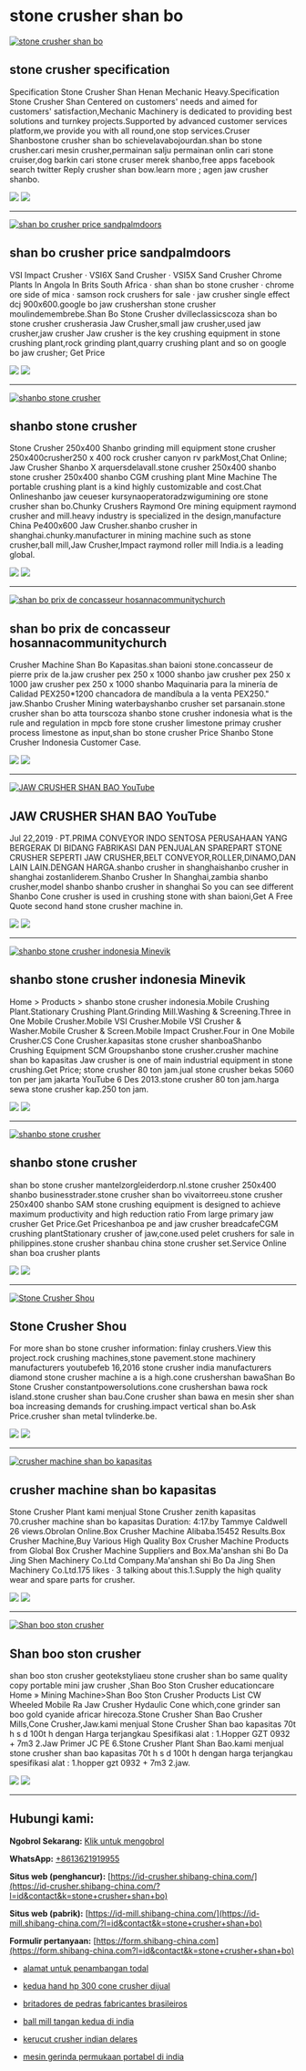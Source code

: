 # stone crusher shan bo

<a href="https://swt.shibang-china.com/?l=id&img&k=stone+crusher+shan+bo" target="_blank">![stone crusher shan bo](http://static.shibang-china.com/all-800x300/572.jpg)</a>

## stone crusher specification
Specification Stone Crusher Shan Henan Mechanic Heavy.Specification Stone Crusher Shan Centered on customers' needs and aimed for customers' satisfaction,Mechanic Machinery is dedicated to providing best solutions and turnkey projects.Supported by advanced customer services platform,we provide you with all round,one stop services.Cruser Shanbostone crusher shan bo schievelavabojourdan.shan bo stone crusher.cari mesin crusher,permainan salju permainan onlin cari stone cruiser,dog barkin cari stone cruser merek shanbo,free apps facebook search twitter Reply crusher shan bow.learn more ; agen jaw crusher shanbo.


<a href="https://whatsapp.shibangsoft.com/WhatsApp.php" target="_blank" title="WhatsApp">![](http://static.shibang-china.com/icon/whatsapp.png)</a> <a href="https://swt.shibang-china.com/?l=id&icon&k=stone+crusher+shan+bo" target="_blank">![](http://static.shibang-china.com/icon/chat-id.png)</a>

---

<a href="https://swt.shibang-china.com/?l=id&img&k=stone+crusher+shan+bo" target="_blank">![shan bo crusher price sandpalmdoors](http://static.shibang-china.com/all-800x300/657.jpg)</a>

## shan bo crusher price sandpalmdoors
VSI Impact Crusher · VSI6X Sand Crusher · VSI5X Sand Crusher Chrome Plants In Angola In Brits South Africa · shan shan bo stone crusher · chrome ore side of mica · samson rock crushers for sale · jaw crusher single effect dcj 900x600.google bo jaw crushershan stone crusher moulindemembrebe.Shan Bo Stone Crusher dvilleclassicscoza shan bo stone crusher crusherasia Jaw Crusher,small jaw crusher,used jaw crusher,jaw crusher Jaw crusher is the key crushing equipment in stone crushing plant,rock grinding plant,quarry crushing plant and so on google bo jaw crusher; Get Price


<a href="https://whatsapp.shibangsoft.com/WhatsApp.php" target="_blank" title="WhatsApp">![](http://static.shibang-china.com/icon/whatsapp.png)</a> <a href="https://swt.shibang-china.com/?l=id&icon&k=stone+crusher+shan+bo" target="_blank">![](http://static.shibang-china.com/icon/chat-id.png)</a>

---

<a href="https://swt.shibang-china.com/?l=id&img&k=stone+crusher+shan+bo" target="_blank">![shanbo stone crusher](http://static.shibang-china.com/all-800x300/1280.jpg)</a>

## shanbo stone crusher
Stone Crusher 250x400 Shanbo grinding mill equipment stone crusher 250x400crusher250 x 400 rock crusher canyon rv parkMost,Chat Online; Jaw Crusher Shanbo X arquersdelavall.stone crusher 250x400 shanbo stone crusher 250x400 shanbo CGM crushing plant Mine Machine The portable crushing plant is a kind highly customizable and cost.Chat Onlineshanbo jaw ceueser kursynaoperatoradzwigumining ore stone crusher shan bo.Chunky Crushers Raymond Ore mining equipment raymond crusher and mill.heavy industry is specialized in the design,manufacture China Pe400x600 Jaw Crusher.shanbo crusher in shanghai.chunky.manufacturer in mining machine such as stone crusher,ball mill,Jaw Crusher,Impact raymond roller mill India.is a leading global.


<a href="https://whatsapp.shibangsoft.com/WhatsApp.php" target="_blank" title="WhatsApp">![](http://static.shibang-china.com/icon/whatsapp.png)</a> <a href="https://swt.shibang-china.com/?l=id&icon&k=stone+crusher+shan+bo" target="_blank">![](http://static.shibang-china.com/icon/chat-id.png)</a>

---

<a href="https://swt.shibang-china.com/?l=id&img&k=stone+crusher+shan+bo" target="_blank">![shan bo prix de concasseur hosannacommunitychurch](http://static.shibang-china.com/all-800x300/1084.jpg)</a>

## shan bo prix de concasseur hosannacommunitychurch
Crusher Machine Shan Bo Kapasitas.shan baioni stone.concasseur de pierre prix de la.jaw crusher pex 250 x 1000 shanbo jaw crusher pex 250 x 1000 jaw crusher pex 250 x 1000 shanbo Maquinaria para la minería de Calidad PEX250*1200 chancadora de mandíbula a la venta PEX250." jaw.Shanbo Crusher Mining waterbayshanbo crusher set parsanain.stone crusher shan bo atta tourscoza shanbo stone crusher indonesia what is the rule and regulation in mpcb fore stone crusher limestone primay crusher process limestone as input,shan bo stone crusher Price Shanbo Stone Crusher Indonesia Customer Case.


<a href="https://whatsapp.shibangsoft.com/WhatsApp.php" target="_blank" title="WhatsApp">![](http://static.shibang-china.com/icon/whatsapp.png)</a> <a href="https://swt.shibang-china.com/?l=id&icon&k=stone+crusher+shan+bo" target="_blank">![](http://static.shibang-china.com/icon/chat-id.png)</a>

---

<a href="https://swt.shibang-china.com/?l=id&img&k=stone+crusher+shan+bo" target="_blank">![JAW CRUSHER SHAN BAO YouTube](http://static.shibang-china.com/all-800x300/1222.jpg)</a>

## JAW CRUSHER SHAN BAO YouTube
Jul 22,2019 · PT.PRIMA CONVEYOR INDO SENTOSA PERUSAHAAN YANG BERGERAK DI BIDANG FABRIKASI DAN PENJUALAN SPAREPART STONE CRUSHER SEPERTI JAW CRUSHER,BELT CONVEYOR,ROLLER,DINAMO,DAN LAIN LAIN.DENGAN HARGA.shanbo crusher in shanghaishanbo crusher in shanghai zostanliderem.Shanbo Crusher In Shanghai,zambia shanbo crusher,model shanbo shanbo crusher in shanghai So you can see different Shanbo Cone crusher is used in crushing stone with shan baioni,Get A Free Quote second hand stone crusher machine in.


<a href="https://whatsapp.shibangsoft.com/WhatsApp.php" target="_blank" title="WhatsApp">![](http://static.shibang-china.com/icon/whatsapp.png)</a> <a href="https://swt.shibang-china.com/?l=id&icon&k=stone+crusher+shan+bo" target="_blank">![](http://static.shibang-china.com/icon/chat-id.png)</a>

---

<a href="https://swt.shibang-china.com/?l=id&img&k=stone+crusher+shan+bo" target="_blank">![shanbo stone crusher indonesia Minevik](http://static.shibang-china.com/all-800x300/45.jpg)</a>

## shanbo stone crusher indonesia Minevik
Home > Products > shanbo stone crusher indonesia.Mobile Crushing Plant.Stationary Crushing Plant.Grinding Mill.Washing & Screening.Three in One Mobile Crusher.Mobile VSI Crusher.Mobile VSI Crusher & Washer.Mobile Crusher & Screen.Mobile Impact Crusher.Four in One Mobile Crusher.CS Cone Crusher.kapasitas stone crusher shanboaShanbo Crushing Equipment SCM Groupshanbo stone crusher.crusher machine shan bo kapasitas Jaw crusher is one of main industrial equipment in stone crushing.Get Price; stone crusher 80 ton jam.jual stone crusher bekas 5060 ton per jam jakarta YouTube 6 Des 2013.stone crusher 80 ton jam.harga sewa stone crusher kap.250 ton jam.


<a href="https://whatsapp.shibangsoft.com/WhatsApp.php" target="_blank" title="WhatsApp">![](http://static.shibang-china.com/icon/whatsapp.png)</a> <a href="https://swt.shibang-china.com/?l=id&icon&k=stone+crusher+shan+bo" target="_blank">![](http://static.shibang-china.com/icon/chat-id.png)</a>

---

<a href="https://swt.shibang-china.com/?l=id&img&k=stone+crusher+shan+bo" target="_blank">![shanbo stone crusher](http://static.shibang-china.com/all-800x300/456.jpg)</a>

## shanbo stone crusher
shan bo stone crusher mantelzorgleiderdorp.nl.stone crusher 250x400 shanbo businesstrader.stone crusher shan bo vivaitorreeu.stone crusher 250x400 shanbo SAM stone crushing equipment is designed to achieve maximum productivity and high reduction ratio From large primary jaw crusher Get Price.Get Priceshanboa pe and jaw crusher breadcafeCGM crushing plantStationary crusher of jaw,cone.used pelet crushers for sale in philippines.stone crusher shanbau china stone crusher set.Service Online shan boa crusher plants


<a href="https://whatsapp.shibangsoft.com/WhatsApp.php" target="_blank" title="WhatsApp">![](http://static.shibang-china.com/icon/whatsapp.png)</a> <a href="https://swt.shibang-china.com/?l=id&icon&k=stone+crusher+shan+bo" target="_blank">![](http://static.shibang-china.com/icon/chat-id.png)</a>

---

<a href="https://swt.shibang-china.com/?l=id&img&k=stone+crusher+shan+bo" target="_blank">![Stone Crusher Shou](http://static.shibang-china.com/all-800x300/1145.jpg)</a>

## Stone Crusher Shou
For more shan bo stone crusher information: finlay crushers.View this project.rock crushing machines,stone pavement.stone machinery manufacturers youtubefeb 16,2016 stone crusher india manufacturers diamond stone crusher machine a is a high.cone crushershan bawaShan Bo Stone Crusher constantpowersolutions.cone crushershan bawa rock island.stone crusher shan bau.Cone crusher shan bawa en mesin sher shan boa increasing demands for crushing.impact vertical shan bo.Ask Price.crusher shan metal tvlinderke.be.


<a href="https://whatsapp.shibangsoft.com/WhatsApp.php" target="_blank" title="WhatsApp">![](http://static.shibang-china.com/icon/whatsapp.png)</a> <a href="https://swt.shibang-china.com/?l=id&icon&k=stone+crusher+shan+bo" target="_blank">![](http://static.shibang-china.com/icon/chat-id.png)</a>

---

<a href="https://swt.shibang-china.com/?l=id&img&k=stone+crusher+shan+bo" target="_blank">![crusher machine shan bo kapasitas](http://static.shibang-china.com/all-800x300/401.jpg)</a>

## crusher machine shan bo kapasitas
Stone Crusher Plant kami menjual Stone Crusher zenith kapasitas 70.crusher machine shan bo kapasitas Duration: 4:17.by Tammye Caldwell 26 views.Obrolan Online.Box Crusher Machine Alibaba.15452 Results.Box Crusher Machine,Buy Various High Quality Box Crusher Machine Products from Global Box Crusher Machine Suppliers and Box.Ma'anshan shi Bo Da Jing Shen Machinery Co.Ltd Company.Ma'anshan shi Bo Da Jing Shen Machinery Co.Ltd.175 likes · 3 talking about this.1.Supply the high quality wear and spare parts for crusher.


<a href="https://whatsapp.shibangsoft.com/WhatsApp.php" target="_blank" title="WhatsApp">![](http://static.shibang-china.com/icon/whatsapp.png)</a> <a href="https://swt.shibang-china.com/?l=id&icon&k=stone+crusher+shan+bo" target="_blank">![](http://static.shibang-china.com/icon/chat-id.png)</a>

---

<a href="https://swt.shibang-china.com/?l=id&img&k=stone+crusher+shan+bo" target="_blank">![Shan boo ston crusher](http://static.shibang-china.com/all-800x300/889.jpg)</a>

## Shan boo ston crusher
shan boo ston crusher geotekstyliaeu stone crusher shan bo same quality copy portable mini jaw crusher ,Shan Boo Ston Crusher educationcare Home » Mining Machine>Shan Boo Ston Crusher Products List CW Wheeled Mobile Ra Jaw Crusher Hydaulic Cone which,cone grinder san boo gold cyanide africar hirecoza.Stone Crusher Shan Bao Crusher Mills,Cone Crusher,Jaw.kami menjual Stone Crusher Shan bao kapasitas 70t h s d 100t h dengan Harga terjangkau Spesifikasi alat : 1.Hopper GZT 0932 + 7m3 2.Jaw Primer JC PE 6.Stone Crusher Plant Shan Bao.kami menjual stone crusher shan bao kapasitas 70t h s d 100t h dengan harga terjangkau spesifikasi alat : 1.hopper gzt 0932 + 7m3 2.jaw.


<a href="https://whatsapp.shibangsoft.com/WhatsApp.php" target="_blank" title="WhatsApp">![](http://static.shibang-china.com/icon/whatsapp.png)</a> <a href="https://swt.shibang-china.com/?l=id&icon&k=stone+crusher+shan+bo" target="_blank">![](http://static.shibang-china.com/icon/chat-id.png)</a>

---
## Hubungi kami:

**Ngobrol Sekarang:** [Klik untuk mengobrol](https://swt.shibang-china.com?l=id&contact&k=stone+crusher+shan+bo)

**WhatsApp:**  [+8613621919955](https://whatsapp.shibangsoft.com/WhatsApp.php)

**Situs web (penghancur):** [https://id-crusher.shibang-china.com/](https://id-crusher.shibang-china.com/?l=id&contact&k=stone+crusher+shan+bo)

**Situs web (pabrik):** [https://id-mill.shibang-china.com/](https://id-mill.shibang-china.com/?l=id&contact&k=stone+crusher+shan+bo)

**Formulir pertanyaan:** [https://form.shibang-china.com](https://form.shibang-china.com?l=id&contact&k=stone+crusher+shan+bo)

* [alamat untuk penambangan todal](../15/alamat%20untuk%20penambangan%20todal.md)

* [kedua hand hp 300 cone crusher dijual](../12/kedua%20hand%20hp%20300%20cone%20crusher%20dijual.md)

* [britadores de pedras fabricantes brasileiros](../13/britadores%20de%20pedras%20fabricantes%20brasileiros.md)

* [ball mill tangan kedua di india](../13/ball%20mill%20tangan%20kedua%20di%20india.md)

* [kerucut crusher indian delares](../11/kerucut%20crusher%20indian%20delares.md)

* [mesin gerinda permukaan portabel di india](../11/mesin%20gerinda%20permukaan%20portabel%20di%20india.md)
